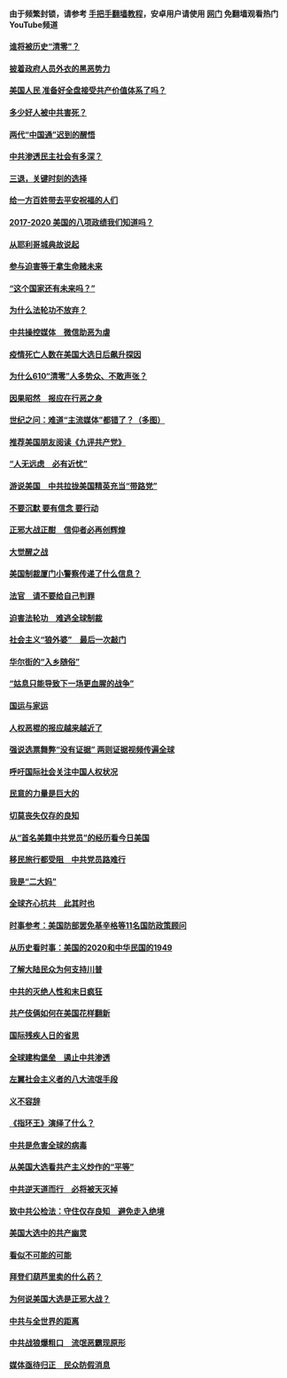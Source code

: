 #### 由于频繁封锁，请参考 [手把手翻墙教程](https://github.com/gfw-breaker/guides/wiki/)，安卓用户请使用 [网门](https://github.com/gfw-breaker/nogfw/blob/master/dl.md?t=01091700) 免翻墙观看热门YouTube频道 

#### [谁将被历史“清零”？](../pages/73/417485.md?t=01091700) 

#### [披着政府人员外衣的黑恶势力](../pages/73/417442.md?t=01091700) 

#### [美国人民 准备好全盘接受共产价值体系了吗？](../pages/73/417491.md?t=01091700) 

#### [多少好人被中共害死？](../pages/73/417144.md?t=01091700) 

#### [两代“中国通”迟到的醒悟](../pages/73/417064.md?t=01091700) 

#### [中共渗透民主社会有多深？](../pages/73/417063.md?t=01091700) 

#### [三退，关键时刻的选择](../pages/73/416969.md?t=01091700) 

#### [给一方百姓带去平安祝福的人们](../pages/73/416941.md?t=01091700) 

#### [2017-2020  美国的八项政绩我们知道吗？](../pages/73/416968.md?t=01091700) 

#### [从耶利哥城典故说起](../pages/73/416892.md?t=01091700) 

#### [参与迫害等于拿生命赌未来](../pages/73/416856.md?t=01091700) 

#### [“这个国家还有未来吗？”](../pages/73/416852.md?t=01091700) 

#### [为什么法轮功不放弃？](../pages/73/416864.md?t=01091700) 

#### [中共操控媒体　微信助恶为虐](../pages/73/416724.md?t=01091700) 

#### [疫情死亡人数在美国大选日后飙升探因](../pages/73/416606.md?t=01091700) 

#### [为什么610“清零”人多势众、不敢声张？](../pages/73/416632.md?t=01091700) 

#### [因果昭然　报应在行恶之身](../pages/73/416582.md?t=01091700) 

#### [世纪之问：难道“主流媒体”都错了？（多图）](../pages/73/416571.md?t=01091700) 

#### [推荐美国朋友阅读《九评共产党》](../pages/73/416510.md?t=01091700) 

#### [“人无远虑　必有近忧”](../pages/73/416513.md?t=01091700) 

#### [游说美国　中共拉拢美国精英充当“带路党”](../pages/73/416529.md?t=01091700) 

#### [不要沉默 要有信念 要行动](../pages/73/416457.md?t=01091700) 

#### [正邪大战正酣　信仰者必再创辉煌](../pages/73/416433.md?t=01091700) 

#### [大觉醒之战](../pages/73/416456.md?t=01091700) 

#### [美国制裁厦门小警察传递了什么信息？](../pages/73/416432.md?t=01091700) 

#### [法官　请不要给自己判罪](../pages/73/416379.md?t=01091700) 

#### [迫害法轮功　难逃全球制裁](../pages/73/416380.md?t=01091700) 

#### [社会主义“狼外婆”　最后一次敲门](../pages/73/416394.md?t=01091700) 

#### [华尔街的“入乡随俗”](../pages/73/416395.md?t=01091700) 

#### [“姑息只能导致下一场更血腥的战争”](../pages/73/416223.md?t=01091700) 

#### [国运与家运](../pages/73/416224.md?t=01091700) 

#### [人权恶棍的报应越来越近了](../pages/73/416276.md?t=01091700) 

#### [强说选票舞弊“没有证据” 两则证据视频传遍全球](../pages/73/416227.md?t=01091700) 

#### [呼吁国际社会关注中国人权状况](../pages/73/416135.md?t=01091700) 

#### [民意的力量是巨大的](../pages/73/416222.md?t=01091700) 

#### [切莫丧失仅存的良知](../pages/73/416134.md?t=01091700) 

#### [从“首名美籍中共党员”的经历看今日美国](../pages/73/416114.md?t=01091700) 

#### [移民旅行都受阻　中共党员路难行](../pages/73/416033.md?t=01091700) 

#### [我是“二大妈”](../pages/73/415529.md?t=01091700) 

#### [全球齐心抗共　此其时也](../pages/73/415989.md?t=01091700) 

#### [时事参考：美国防部罢免基辛格等11名国防政策顾问](../pages/73/415970.md?t=01091700) 

#### [从历史看时事：美国的2020和中华民国的1949](../pages/73/415949.md?t=01091700) 

#### [了解大陆民众为何支持川普](../pages/73/415950.md?t=01091700) 

#### [中共的灭绝人性和末日疯狂](../pages/73/415944.md?t=01091700) 

#### [共产伎俩如何在美国花样翻新](../pages/73/415908.md?t=01091700) 

#### [国际残疾人日的省思](../pages/73/415849.md?t=01091700) 

#### [全球建构堡垒　遏止中共渗透](../pages/73/415850.md?t=01091700) 

#### [左翼社会主义者的八大流氓手段](../pages/73/415802.md?t=01091700) 

#### [义不容辞](../pages/73/415807.md?t=01091700) 

#### [《指环王》演绎了什么？](../pages/73/415739.md?t=01091700) 

#### [中共是危害全球的病毒](../pages/73/415569.md?t=01091700) 

#### [从美国大选看共产主义炒作的“平等”](../pages/73/415654.md?t=01091700) 

#### [中共逆天道而行　必将被天灭掉](../pages/73/415626.md?t=01091700) 

#### [致中共公检法：守住仅存良知　避免走入绝境](../pages/73/415627.md?t=01091700) 

#### [美国大选中的共产幽灵](../pages/73/415618.md?t=01091700) 

#### [看似不可能的可能](../pages/73/415619.md?t=01091700) 

#### [拜登们葫芦里卖的什么药？](../pages/73/415531.md?t=01091700) 

#### [为何说美国大选是正邪大战？](../pages/73/415530.md?t=01091700) 

#### [中共与全世界的距离](../pages/73/415435.md?t=01091700) 

#### [中共战狼爆粗口　流氓恶霸现原形](../pages/73/415426.md?t=01091700) 

#### [媒体亟待归正　民众防假消息](../pages/73/415402.md?t=01091700) 

